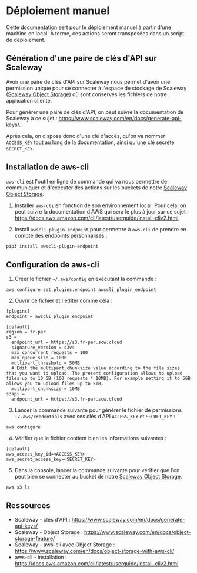 # Déploiement manuel

Cette documentation sert pour le déploiement manuel à partir d'une machine en
local. À terme, ces actions seront transposées dans un script de déploiement.

## Génération d'une paire de clés d'API sur Scaleway

Avoir une paire de clés d'API sur Scaleway nous permet d'avoir une permission
unique pour se connecter à l'espace de
stockage de Scaleway ([Scaleway Object Storage](https://www.scaleway.com/en/docs/object-storage-feature/))
où sont conservés les fichiers de notre application cliente.

Pour générer une paire de clés d'API, on peut suivre la documentation de
Scaleway à ce sujet : https://www.scaleway.com/en/docs/generate-api-keys/.

Après cela, on dispose donc d'une clé d'accès, qu'on va nommer `ACCESS_KEY` tout
au long de la documentation, ainsi qu'une clé secrète `SECRET_KEY`.

## Installation de aws-cli

`aws-cli` est l'outil en ligne de commande qui va nous permettre de communiquer
et d'exécuter des actions sur les buckets de notre
[Scaleway Object
Storage](https://www.scaleway.com/en/docs/object-storage-feature/).

1) Installer `aws-cli` en fonction de son environnement local. Pour cela, on
   peut suivre la documentation d'AWS qui sera le plus à jour sur ce sujet :
   https://docs.aws.amazon.com/cli/latest/userguide/install-cliv2.html.

2) Install `awscli-plugin-endpoint` pour permettre à `aws-cli` de prendre en
   compte des endpoints personnalisés :
```bash
pip3 install awscli-plugin-endpoint
```

## Configuration de aws-cli

1) Créer le fichier `~/.aws/config` en exécutant la commande :
```
aws configure set plugins.endpoint awscli_plugin_endpoint
```

2) Ouvrir ce fichier et l'éditer comme cela :
```
[plugins]
endpoint = awscli_plugin_endpoint

[default]
region = fr-par
s3 =
  endpoint_url = https://s3.fr-par.scw.cloud
  signature_version = s3v4
  max_concurrent_requests = 100
  max_queue_size = 1000
  multipart_threshold = 50MB
  # Edit the multipart_chunksize value according to the file sizes that you want to upload. The present configuration allows to upload files up to 10 GB (100 requests * 10MB). For example setting it to 5GB allows you to upload files up to 5TB.
  multipart_chunksize = 10MB
s3api =
  endpoint_url = https://s3.fr-par.scw.cloud
```

3) Lancer la commande suivante pour générer le fichier de permissions
   `~/.aws/credentials` avec ses clés d'API `ACCESS_KEY` et `SECRET_KEY` :
```
aws configure
```

4) Vérifier que le fichier contient bien les informations suivantes :
```
[default]
aws_access_key_id=<ACCESS_KEY>
aws_secret_access_key=<SECRET_KEY>
```

5) Dans la console, lancer la commande suivante pour vérifier que l'on peut bien
   se connecter au bucket de notre [Scaleway Object Storage](https://www.scaleway.com/en/docs/object-storage-feature/).
```
aws s3 ls
```

## Ressources

- Scaleway - clés d'API :  https://www.scaleway.com/en/docs/generate-api-keys/
- Scaleway - Object Storage : https://www.scaleway.com/en/docs/object-storage-feature/
- Scaleway - aws-cli avec Object Storage : https://www.scaleway.com/en/docs/object-storage-with-aws-cli/
- aws-cli - installation : https://docs.aws.amazon.com/cli/latest/userguide/install-cliv2.html
